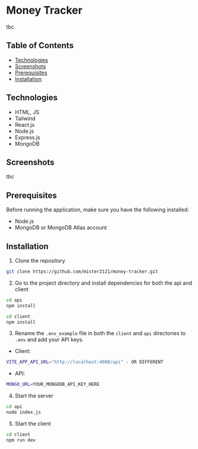 # Money Tracker

tbc

## Table of Contents

- [Technologies](#technologies)
- [Screenshots](#screenshots)
- [Prerequisites](#prerequisites)
- [Installation](#installation)

## Technologies

- HTML, JS
- Tailwind
- React.js
- Node.js
- Express.js
- MongoDB

## Screenshots

tbc

## Prerequisites

Before running the application, make sure you have the following installed:

- Node.js
- MongoDB or MongoDB Atlas account

## Installation

1. Clone the repository

```bash
git clone https://github.com/mister2121/money-tracker.git
```

2. Go to the project directory and install dependencies for both the api and client

```bash
cd api
npm install
```

```bash
cd client
npm install
```

3. Rename the `.env_example` file in both the `client` and `api` directories to `.env` and add your API keys.

- Client:

```bash
VITE_APP_API_URL="http://localhost:4000/api" - OR DIFFERENT
```

- API:

```bash
MONGO_URL=YOUR_MONGODB_API_KEY_HERE
```

4. Start the server

```bash
cd api
node index.js
```

5. Start the client

```bash
cd client
npm run dev
```
